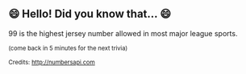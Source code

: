 ## 😄 Hello! Did you know that... 😄
99 is the highest jersey number allowed in most major league sports.

<sup>(come back in 5 minutes for the next trivia)</sup>


<sup>Credits: http://numbersapi.com</sup>
